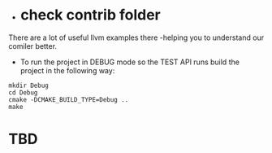 - # check contrib folder
There are a lot of useful llvm examples there -helping you to understand our comiler better.

- To run the project in DEBUG mode so the TEST API runs build the project in the following way:
```
mkdir Debug
cd Debug
cmake -DCMAKE_BUILD_TYPE=Debug ..
make

```
# TBD

